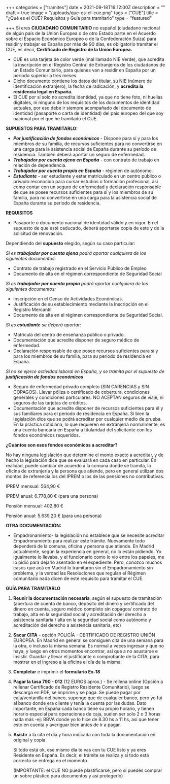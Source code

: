 +++
categories = ["tramites"]
date = 2021-09-18T16:12:00Z
description = ""
draft = true
image = "/uploads/que-es-el-cue.png"
tags = ["CUE"]
title = "¿Qué es el CUE? Requisitos y Guía para tramitarlo"
type = "featured"

+++
Si eres **CIUDADANO COMUNITARIO** no español (ciudadano nacional de algún país de la Unión Europea o de otro Estado parte en el Acuerdo sobre el Espacio Económico Europeo o de la Confederación Suiza) para residir y trabajar es España por más de 90 días, es obligatorio tramitar el CUE, es decir, **Certificado de Registro de la Unión Europea.**

* CUE es una tarjeta de color verde (mal llamado NIE Verde), que acredita la inscripción en el Registro Central de Extranjeros de los ciudadanos de un Estado Comunitario, para quienes van a residir en España por un periodo superior a tres meses.
* Dicho documento contiene los datos del titular, su NIE (número de identificación extranjero), la fecha de radicación, y **acredita la residencia legal en España.**
* El CUE por sí solo no acredita identidad, ya que no tiene foto, ni huellas digitales, ni ninguno de los requisitos de los documentos de identidad actuales, por eso debe ir siempre acompañado del documento de identidad (pasaporte o carta de identidad) del país europeo del que soy nacional por el que he tramitado el CUE.

**SUPUESTOS PARA TRAMITARLO:**

* **_Por justificación de fondos económicos_** - Dispone para sí y para los miembros de su familia, de recursos suficientes para no convertirse en una carga para la asistencia social de España durante su período de residencia. También deberá aportar un seguro de enfermedad.
* **_Trabajador por cuenta ajena en España_** - con contrato de trabajo en relación de dependencia.
* **_Trabajador por cuenta propia en España_** - régimen de autónomo.
* **_Estudiante_** - ser estudiante y estar matriculado en un centro público o privado reconocido para cursar estudios o formación profesional, así como contar con un seguro de enfermedad y declaración responsable de que se posee recursos suficientes para sí y los miembros de su familia, para no convertirse en una carga para la asistencia social de España durante su periodo de residencia.

**REQUISITOS**

* Pasaporte o documento nacional de identidad válido y en vigor. En el supuesto de que esté caducado, deberá aportarse copia de este y de la solicitud de renovación.

Dependiendo del **supuesto** elegido, según su caso particular:

_Si es **trabajador por cuenta ajena** podrá aportar cualquiera de los siguientes documentos:_

* Contrato de trabajo registrado en el Servicio Público de Empleo
* Documento de alta en el régimen correspondiente de Seguridad Social

_Si es **trabajador por cuenta propia** podrá aportar cualquiera de los siguientes documentos:_

* Inscripción en el Censo de Actividades Económicas.
* Justificación de su establecimiento mediante la Inscripción en el Registro Mercantil.
* Documento de alta en el régimen correspondiente de Seguridad Social.

_Si es **estudiante** se deberá aportar:_

* Matrícula del centro de enseñanza público o privado.
* Documentación que acredite disponer de seguro médico de enfermedad.
* Declaración responsable de que posee recursos suficientes para sí y para los miembros de su familia, para su periodo de residencia en España.

_Si no se ejerce actividad laboral en España, y se tramita por el supuesto de **justificación de fondos económicos**_

* Seguro de enfermedad privado completo (SIN CARENCIAS y SIN COPAGOS). Llevar póliza o certificado de cobertura, condiciones generales y condiciones particulares. NO ACEPTAN seguros de viaje, ni seguros de las tarjetas de créditos.
* Documentación que acredite disponer de recursos suficientes para él y sus familiares para el periodo de residencia en España. Si bien la legislación dice que se podrá acreditar por cualquier medio de prueba. En la práctica cotidiana, lo que requieren en extranjería normalmente, es una cuenta bancaria en España a titularidad del solicitante con los fondos económicos requeridos.

**¿Cuántos son esos fondos económicos a acreditar?**

No hay ninguna legislación que determine el monto exacto a acreditar, y de hecho la legislación dice que se evaluará en cada caso en particular. En realidad, puede cambiar de acuerdo a la comuna donde se tramita, la oficina de extranjería y la persona que atiende, pero en general utilizan dos montos de referencia los del IPREM o los de las pensiones no contributivas.

IPREM mensual: 564,90 €

IPREM anual: 6.778,80 € (para una persona)

Pensión mensual: 402,80 €

Pensión anual: 5.639,20 € (para una persona)

**OTRA DOCUMENTACIÓN:**

* Empadronamiento- la legislación no establece que se necesite acreditar Empadronamiento para realizar este trámite. Nuevamente todo dependerá de la comuna, oficina y persona que atiende. En Madrid actualmente, según la experiencia en general, no lo están pidiendo. Yo igualmente lo llevaba, y el funcionario como lo vio entre los papeles, me lo pidió para dejarlo asentado en el expediente. Pero, conozco muchos casos que acá en Madrid lo tramitaron sin el Empadronamiento sin problema, y la verdad las Resoluciones que regulan el Régimen comunitario nada dicen de este requisito para tramitar el CUE.

**GUÍA PARA TRAMITARLO**

1. **Reunir la documentación necesaria**, según el supuesto de tramitación (apertura de cuenta de banco, depósito del dinero y certificado del dinero en cuenta, seguro médico completo sin copagos/ contrato de trabajo, alta en la seguridad social y acreditación del derecho a asistencia sanitaria / alta en la seguridad social como autónomo y acreditación del derecho a asistencia sanitaria, etc)
2. **Sacar CITA** - opción POLICÍA - CERTIFICADO DE REGISTRO UNIÓN EUROPEA. En Madrid en general se consiguen cita de una semana para la otra, o incluso la misma semana. Es normal a veces ingresar y que no haya, y luego en otros momentos encontrar, así que a no asustarse e insistir. Guardar y llevar el justificante o comprobante de la CITA, para mostrar en el ingreso a la oficina el día de la misma.
3. **Completar** e imprimir el **formulario Ex-18**
4. **Pagar la tasa 790 - 012** (12 EUROS aprox.) - Se rellena online (Opción a rellenar Certificado de Registro Residente Comunitario), luego se descarga en PDF, se imprime y se paga. Se puede pagar por caja/ventanilla del banco, supongo que de cualquier banco, pero yo fui al banco donde era cliente y tenía la cuenta por las dudas. Dato importante, en España cada banco tiene su propio horario, y tienen horario especial para operaciones de caja, suelen ser solo 2 o 3 horas nada más -ej: BBVA donde yo lo hice de 8.30 hs a 11 hs, así que tener esto en cuenta y averiguar bien antes de ir a pagar.
5. **Asistir** a la cita el día y hora indicada con toda la documentación en original y copia.

   Si todo está ok, ese mismo día te vas con tu CUE listo y ya eres Residente en España. Es decir, el trámite se realiza y si todo está correcto se entrega en el momento.

   (IMPORTANTE: el CUE NO puede plastificarse, pero sí puedes comprar un sobre plástico para documentos y así protegerlo)